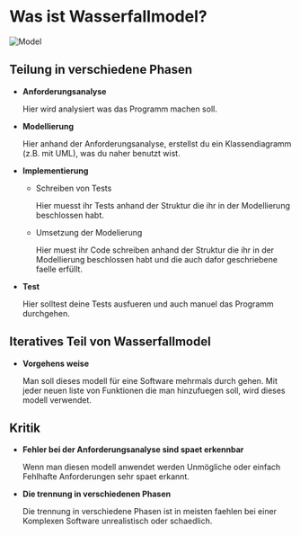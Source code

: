 # Was ist Wasserfallmodel?

![Model](https://www.inf-schule.de/content/7_oop/1_java/2_implementierung/4_spaceinvaders/3_konzept_entwicklungsphasen/Wasserfall-Modell.png)

## Teilung in verschiedene Phasen

- **Anforderungsanalyse**

    Hier wird analysiert was das Programm machen soll.

- **Modellierung**

    Hier anhand der Anforderungsanalyse, erstellst du ein Klassendiagramm (z.B. mit UML), was du naher benutzt wist.

- **Implementierung**

    - Schreiben von Tests

        Hier muesst ihr Tests anhand der Struktur die ihr in der Modellierung beschlossen habt.
    
    - Umsetzung der Modelierung

        Hier muest ihr Code schreiben anhand der Struktur die ihr in der Modellierung beschlossen habt und die auch dafor geschriebene faelle erfüllt.

- **Test**

    Hier solltest deine Tests ausfueren und auch manuel das Programm durchgehen.

## Iteratives Teil von Wasserfallmodel

- **Vorgehens weise**
    
    Man soll dieses modell für eine Software mehrmals durch gehen.
    Mit jeder neuen liste von Funktionen die man hinzufuegen soll, wird dieses modell verwendet.

## Kritik

- **Fehler bei der Anforderungsanalyse sind spaet erkennbar**

    Wenn man diesen modell anwendet werden Unmögliche oder einfach Fehlhafte Anforderungen sehr spaet erkannt.

- **Die trennung in verschiedenen Phasen**

    Die trennung in verschiedene Phasen ist in meisten faehlen bei einer Komplexen Software unrealistisch oder schaedlich.